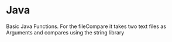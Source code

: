 # Java
 Basic Java Functions.
 For the fileCompare it takes two text files as Arguments and compares using the string library 
